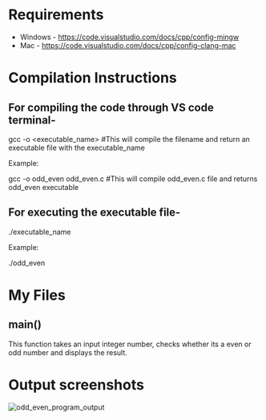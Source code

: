 # Requirements

+ Windows - https://code.visualstudio.com/docs/cpp/config-mingw 
+ Mac - https://code.visualstudio.com/docs/cpp/config-clang-mac

# Compilation Instructions

## For compiling the code through VS code terminal- 

  gcc -o <executable_name> <filename>     #This will compile the filename and return an executable file with the executable_name
  
  Example:
  
  gcc -o odd_even odd_even.c    #This will compile odd_even.c file and returns odd_even executable
  
## For executing the executable file-

  ./executable_name
  
  Example:
  
  ./odd_even

# My Files

## main()

This function takes an input integer number, checks whether its a even or odd number and displays the result.

# Output screenshots

![odd_even_program_output](https://github.com/Nagama30/CS332-532/assets/60808524/0cc47fe5-59e7-4ae5-918d-e69dfabecaa7)

  

